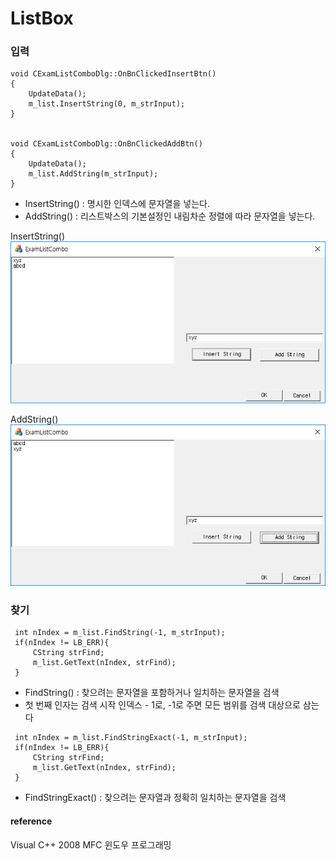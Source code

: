 # ListBox

### 입력

```
void CExamListComboDlg::OnBnClickedInsertBtn()
{
	UpdateData();
	m_list.InsertString(0, m_strInput);
}


void CExamListComboDlg::OnBnClickedAddBtn()
{
	UpdateData();
	m_list.AddString(m_strInput);
}

```
* InsertString() : 명시한 인덱스에 문자열을 넣는다.
* AddString() : 리스트박스의 기본설정인 내림차순 정렬에 따라 문자열을 넣는다.

InsertString()  
![](../../images/ListBox/1.PNG)  

AddString()  
![](../../images/ListBox/2.PNG)  


### 찾기

```
 int nIndex = m_list.FindString(-1, m_strInput);
 if(nIndex != LB_ERR){
	 CString strFind;
	 m_list.GetText(nIndex, strFind);
 }

```
* FindString() : 찾으려는 문자열을 포함하거나 일치하는 문자열을 검색
* 첫 번째 인자는 검색 시작 인덱스 - 1로, -1로 주면 모든 범위를 검색 대상으로 삼는다

```
 int nIndex = m_list.FindStringExact(-1, m_strInput);
 if(nIndex != LB_ERR){
	 CString strFind;
	 m_list.GetText(nIndex, strFind);
 }

```
* FindStringExact() : 찾으려는 문자열과 정확히 일치하는 문자열을 검색

#### reference
Visual C++ 2008 MFC 윈도우 프로그래밍

